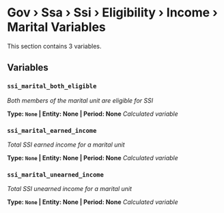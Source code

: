# Gov › Ssa › Ssi › Eligibility › Income › Marital Variables

This section contains 3 variables.

## Variables

### `ssi_marital_both_eligible`
*Both members of the marital unit are eligible for SSI*

**Type: `None` | Entity: None | Period: None**
*Calculated variable*

### `ssi_marital_earned_income`
*Total SSI earned income for a marital unit*

**Type: `None` | Entity: None | Period: None**
*Calculated variable*

### `ssi_marital_unearned_income`
*Total SSI unearned income for a marital unit*

**Type: `None` | Entity: None | Period: None**
*Calculated variable*
